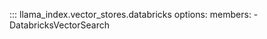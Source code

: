 ::: llama_index.vector_stores.databricks
    options:
      members:
        - DatabricksVectorSearch
